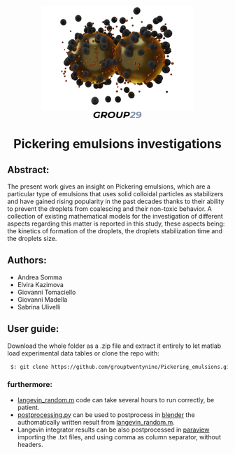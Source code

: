 <!-- PROJECT LOGO -->
<br />
<div align="center">
  <a href="https://github.com/grouptwentynine/Pickering_emulsions">
    <img src="/README_img/PE_image.png" alt="Logo" width="350" height="240">
  </a>
      <br />
    <a href="https://github.com/grouptwentynine/Pickering_emulsions">
    <img src="/README_img/G29.png" alt="Logo" width="110" height="15">
  </a>
    <h1 align="center">Pickering emulsions investigations</h3>
</div>

## Abstract:
The present work gives an insight on Pickering emulsions, which are a particular type of emulsions that uses solid colloidal particles as stabilizers and have gained rising popularity in the past decades thanks to their ability to prevent the droplets from coalescing and their non-toxic behavior. 
A collection of existing mathematical models for the investigation of different aspects regarding this matter is reported in this study, these aspects being: the kinetics of formation of the droplets, the droplets stabilization time and the droplets size.

## Authors:
- Andrea Somma
- Elvira Kazimova
- Giovanni Tomaciello
- Giovanni Madella
- Sabrina Ulivelli

## User guide:
Download the whole folder as a .zip file and extract it entirely to let matlab load experimental data tables or clone the repo with:
  ```bash
   $: git clone https://github.com/grouptwentynine/Pickering_emulsions.git
  ```
### furthermore:
- [langevin_random.m](https://github.com/grouptwentynine/Pickering_emulsions/blob/main/scripts/langevin_random.m) code can take several hours to run correctly, be patient.
- [postprocessing.py](https://github.com/grouptwentynine/Pickering_emulsions/blob/main/scripts/postprocessing.py) can be used to postprocess in [blender](https://www.blender.org/) the authomatically written result from [langevin_random.m](https://github.com/grouptwentynine/Pickering_emulsions/blob/main/scripts/langevin_random.m).
- Langevin integrator results can be also postprocessed in [paraview](https://www.paraview.org/) importing the .txt files, and using comma as column separator, without headers.

